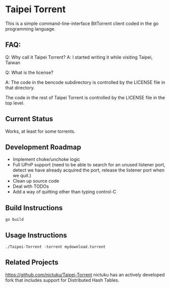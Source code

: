 Taipei Torrent
==============

This is a simple command-line-interface BitTorrent client coded in the go
programming language.

FAQ:
----

Q: Why call it Taipei Torrent?
A: I started writing it while visiting Taipei, Taiwan

Q: What is the license?

A: The code in the bencode subdirectory is controlled by the LICENSE file in
that directory.

The code in the rest of Taipei Torrent is controlled by the LICENSE file in the
top level.

Current Status
--------------

Works, at least for some torrents.

Development Roadmap
-------------------

+  Implement choke/unchoke logic
+  Full UPnP support (need to be able to search for an unused listener port,
   detect we have already acquired the port,
   release the listener port when we quit.)
+  Clean up source code
+  Deal with TODOs
+  Add a way of quitting other than typing control-C

Build Instructions
------------------

    go build

Usage Instructions
------------------

    ./Taipei-Torrent -torrent mydownload.torrent

Related Projects
----------------

https://github.com/nictuku/Taipei-Torrent nictuku has an actively developed
fork that includes support for Distributed Hash Tables.
